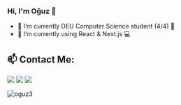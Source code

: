 ### Hi, I'm Oğuz 👋

- 🔭 I’m currently DEU Computer Science student (4/4) 📝
- 🌱 I’m currently using React & Next.js 💻

## :mailbox: Contact Me:

[<img src="https://cdn2.iconfinder.com/data/icons/colorful-guache-social-media-logos-1/159/social-media_gmail-64.png"/>](mailto:ulukaya311@gmail.com)
[<img target="_blank" src="https://cdn4.iconfinder.com/data/icons/colorful-guache-social-media-logos-1/159/social-media_linkedin-64.png"/>](https://www.linkedin.com/in/oguz3/)
[<img target="_blank" src="https://cdn2.iconfinder.com/data/icons/colorful-guache-social-media-logos-1/155/social-media_twitter-64.png"/>](https://twitter.com/oguz3_)

<p align="left"> <img src="https://komarev.com/ghpvc/?username=oguz3" alt="oguz3" /> </p>
